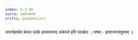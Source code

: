 ```yaml
---
index: 6.2.96
sutra: उदकेऽकेवले
vritti: padamanjari
---
```


  असन्देहार्थम् केवल उदके इत्यवचनाद् अकेवले इति पदच्छेदः । मश्रम् - द्रव्यान्तरसंयुक्तम् ॥